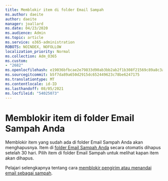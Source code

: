 ```yaml
---
title: Memblokir item di folder Email Sampah
ms.author: daeite
author: daeite
manager: joallard
ms.date: 04/23/2020
ms.audience: Admin
ms.topic: article
ms.service: o365-administration
ROBOTS: NOINDEX, NOFOLLOW
localization_priority: Normal
ms.collection: Adm_O365
ms.custom:
- "2682"
ms.openlocfilehash: e19036bfbcae2e79833d90ab3bb2ab2f1b308f21569c89a8c3ab2ac321c4214a
ms.sourcegitcommit: b5f7da89a650d2915dc652449623c78be6247175
ms.translationtype: MT
ms.contentlocale: id-ID
ms.lasthandoff: 08/05/2021
ms.locfileid: "54025073"
---
```

# <a name="blocking-items-in-your-junk-email-folder"></a>Memblokir item di folder Email Sampah Anda

Memblokir item yang sudah ada di folder Email Sampah Anda akan menghapusnya. Item di [folder Email Sampah Anda](https://outlook.live.com/mail/junkemail) secara otomatis dihapus setelah 30 hari. Pilih item di folder Email Sampah untuk melihat kapan item akan dihapus.

Pelajari selengkapnya tentang cara [memblokir pengirim atau menandai email sebagai sampah](https://support.office.com/article/a3ece97b-82f8-4a5e-9ac3-e92fa6427ae4).